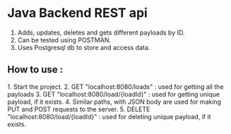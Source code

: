 <h1>Java Backend REST api</h1>

1. Adds, updates, deletes and gets different payloads by ID.
2. Can be tested using POSTMAN.
3. Uses Postgresql db to store and access data.

<h2>How to use : </h2>
1. Start the project.
2. GET "localhost:8080/loads" : used for getting all the payloads
3. GET "localhost:8080/load/{loadId}" : used for getting unique payload, if it exists.
4. Similar paths, with JSON body are used for making PUT and POST requests to the server.
5. DELETE "localhost:8080/load/{loadId}" : used for deleting unique payload, if it exists.
